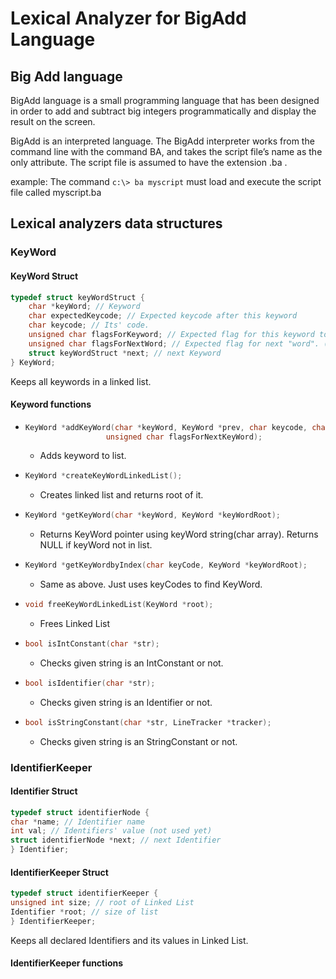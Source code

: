 # Lexical Analyzer for BigAdd Language

## Big Add language

BigAdd language is a small programming language that has been designed in order to add and subtract
big integers programmatically and display the result on the screen.

BigAdd is an interpreted language. The BigAdd interpreter works from the command line with the command BA, and takes the script
file’s name as the only attribute. The script file is assumed to have the extension .ba .

example: The command `c:\> ba myscript`
must load and execute the script file called myscript.ba

## Lexical analyzers data structures

### KeyWord

#### KeyWord Struct

```c
typedef struct keyWordStruct {
    char *keyWord; // Keyword
    char expectedKeycode; // Expected keycode after this keyword
    char keycode; // Its' code.
    unsigned char flagsForKeyword; // Expected flag for this keyword to be used
    unsigned char flagsForNextWord; // Expected flag for next "word". (It could be anything (Identifier, String, Int, ...))
    struct keyWordStruct *next; // next Keyword
} KeyWord;
```

Keeps all keywords in a linked list.
#### Keyword functions

* ```c 
  KeyWord *addKeyWord(char *keyWord, KeyWord *prev, char keycode, char expectedKeyCode, unsigned char flagsForKeyWord,
                    unsigned char flagsForNextKeyWord);
  ```
    * Adds keyword to list.

* ```c 
  KeyWord *createKeyWordLinkedList();
  ```
    * Creates linked list and returns root of it.

* ```c 
  KeyWord *getKeyWord(char *keyWord, KeyWord *keyWordRoot);
  ```
    * Returns KeyWord pointer using keyWord string(char array). Returns NULL if keyWord not in list.

* ```c 
  KeyWord *getKeyWordbyIndex(char keyCode, KeyWord *keyWordRoot);
  ```
    * Same as above. Just uses keyCodes to find KeyWord.

* ```c 
  void freeKeyWordLinkedList(KeyWord *root);
  ```
  * Frees Linked List

* ```c 
  bool isIntConstant(char *str);
  ```
  * Checks given string is an IntConstant or not.

* ```c 
  bool isIdentifier(char *str);
  ```
  * Checks given string is an Identifier or not.

* ```c 
  bool isStringConstant(char *str, LineTracker *tracker);
  ```
  * Checks given string is an StringConstant or not.

### IdentifierKeeper

#### Identifier Struct
```c
typedef struct identifierNode {
char *name; // Identifier name
int val; // Identifiers' value (not used yet)
struct identifierNode *next; // next Identifier
} Identifier;
```

#### IdentifierKeeper Struct
```c
typedef struct identifierKeeper {
unsigned int size; // root of Linked List
Identifier *root; // size of list
} IdentifierKeeper;
```

Keeps all declared Identifiers and its values in Linked List. 

#### IdentifierKeeper functions


